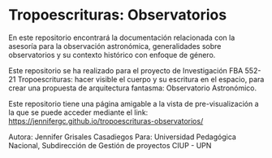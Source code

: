# Tropoescrituras: Observatorios

En este repositorio encontrará la documentación relacionada con la asesoría para la observación astronómica, generalidades sobre observatorios y su contexto histórico con enfoque de género.

Este repositorio se ha realizado para el proyecto de Investigación FBA 552-21 Tropoescrituras: hacer visible el cuerpo y su escritura en el espacio, para crear una propuesta de arquitectura fantasma: Observatorio Astronómico.

Este repositorio tiene una página amigable a la vista de pre-visualización a la que se puede acceder mediante el link: https://jennifergc.github.io/tropoescrituras-observatorios/

Autora: Jennifer Grisales Casadiegos
Para: Universidad Pedagógica Nacional, Subdirección de Gestión de proyectos CIUP - UPN
